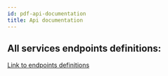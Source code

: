 ```yaml
---
id: pdf-api-documentation
title: Api documentation
---
```


## All services endpoints definitions:

[Link to endpoints definitions](https://thesoftwarehouse.github.io/rad-modules-api-docs/)
